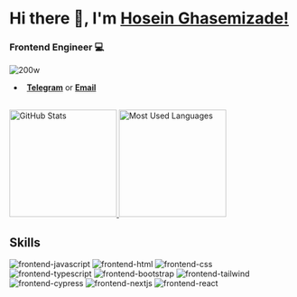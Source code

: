 <h1> Hi there 👋, I'm <a href="https://www.linkedin.com/in/hosein-ghasemizade/">Hosein Ghasemizade!</a></h1>
<h3 > Frontend Engineer 💻</h3>

![200w](https://github.com/ghasemizade/Ghasemizade/assets/92257857/56c8c587-f03e-4bd5-84b7-c18b110a24d2)

<!-- - &ensp;I’m currently learning -->
- &ensp;[**Telegram**][telegram] or [**Email**][email]

<div >
  <br>
  <a href="#">
    <img height="190rem" alt="GitHub Stats" src="https://github-readme-stats.vercel.app/api?username=ghasemizade&show_icons=true&title_color=007acc&icon_color=007acc&text_color=007acc&bg_color=00000000&border_radius=15&border_color=00000000&count_private=true&hide=contribs&hide_rank=true"/>
  </a>
  <a href="#">
    <img height="190rem" alt="Most Used Languages" src="https://github-readme-stats.vercel.app/api/top-langs/?username=ghasemizade&langs_count=6&layout=compact&title_color=007acc&icon_color=007acc&text_color=007acc&bg_color=00000000&border_radius=15&border_color=00000000&hide=jupyter%20notebook"/>
  </a>
</div> 

[jibres]: https://jibres.com 
[website]: https://ghasemizade.com
[twitter]: https://twitter.com/mrghasemizade
[linkedin]: https://www.linkedin.com/in/hosein-ghasemizade/
[github]: https://github.com/ghasemizade
[instagram]: https://www.instagram.com/hosein.ghasemizade
[email]: mailto:hosein@ghasemizade.com
[telegram]: https://t.me/Hosein_ghasemizade

## Skills

![frontend-javascript](https://github.com/ghasemizade/Ghasemizade/assets/92257857/6a469961-bc7e-4015-a519-ef640d890ae7)
![frontend-html](https://github.com/ghasemizade/Ghasemizade/assets/92257857/12afd2f9-2811-4f4e-846b-3fabd45df7f4)
![frontend-css](https://github.com/ghasemizade/Ghasemizade/assets/92257857/851f8d81-1a7b-49b7-a58e-8489e8770ff7)
![frontend-typescript](https://github.com/ghasemizade/Ghasemizade/assets/92257857/4def45c4-dc31-444d-a5ee-1ef3ebf8bc11)
![frontend-bootstrap](https://github.com/ghasemizade/Ghasemizade/assets/92257857/77c46970-aa6c-4f17-9425-afe50d78013f)
![frontend-tailwind](https://github.com/ghasemizade/Ghasemizade/assets/92257857/a61a4c9e-05fa-4008-974f-018a014b303a)
![frontend-cypress](https://github.com/ghasemizade/Ghasemizade/assets/92257857/81743068-4801-42b4-8897-d90d7a878799)
![frontend-nextjs](https://github.com/ghasemizade/Ghasemizade/assets/92257857/e50ca64d-7b33-4cfb-b12c-eb00c1321064)
![frontend-react](https://github.com/ghasemizade/Ghasemizade/assets/92257857/5b856ccf-abe1-455a-8c7f-938d5ee91339)
